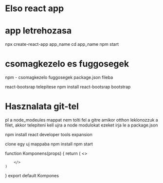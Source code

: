 # Elso react app

# app letrehozasa

npx create-react-app app_name
cd app_name
npm start

# csomagkezelo es fuggosegek

npm - csomagkezelo
fuggosegek package.json fileba

react-bootsrap telepitese
npm install react-bootsrap bootstrap

# Hasznalata git-tel

pl a node_modeules mappat nem tolti fel a gitre
amikor otthon leklonozzuk a filet, akkor telepiteni kell ujra a node modulokat
ezeket irja le a package.json

npm install
react developer tools expansion


clone egy uj mappaba
npm install
npm start



function Komponens(props) {
    return (
        <>
        
        </>
    )
}
export default Kompones